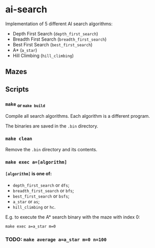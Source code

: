 # ai-search

Implementation of 5 different AI search algorithms:

- Depth First Search (`depth_first_search`)
- Breadth First Search (`breadth_first_search`)
- Best First Search (`best_first_search`)
- A* (`a_star`)
- Hill Climbing (`hill_climbing`)

## Mazes

## Scripts

### `make` <sub>or `make build`</sub>

Compile all search algorithms. Each algorithm is a different program.

The binaries are saved in the `.bin` directory.

### `make clean`

Remove the `.bin` directory and its contents.

### `make exec a=[algorithm]`

#### `[algorithm]` is one of:

- `depth_first_search` or `dfs`;
- `breadth_first_search` or `bfs`;
- `best_first_search` or `bsfs`;
- `a_star` or `as`;
- `hill_climbing` or `hc`.

E.g. to execute the A* search binary with the maze with index 0:

```
make exec a=a_star m=0
```

### TODO: `make average a=a_star m=0 n=100`
